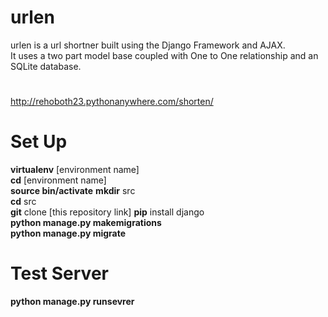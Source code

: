 # urlen
urlen is a url shortner built using the Django Framework and AJAX.  
It uses a two part model base coupled with One to One relationship and an SQLite database. 

#
http://rehoboth23.pythonanywhere.com/shorten/
#

# Set Up 
**virtualenv** [environment name]  
**cd** [environment name]  
**source bin/activate**
**mkdir** src    
**cd** src  
**git** clone [this repository link]
**pip** install django  
**python manage.py makemigrations**  
**python manage.py migrate**   
  

# Test Server
**python manage.py runsevrer**
